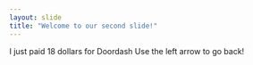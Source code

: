 ```yaml
---
layout: slide
title: "Welcome to our second slide!"
---
```

I just paid 18 dollars for Doordash
Use the left arrow to go back!
